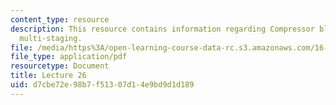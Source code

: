 ```yaml
---
content_type: resource
description: This resource contains information regarding Compressor blading; design;
  multi-staging.
file: /media/https%3A/open-learning-course-data-rc.s3.amazonaws.com/16-50-introduction-to-propulsion-systems-spring-2012/d7cbe72e98b7f51307d14e9bd9d1d189_MIT16_50S12_lec26.pdf
file_type: application/pdf
resourcetype: Document
title: Lecture 26
uid: d7cbe72e-98b7-f513-07d1-4e9bd9d1d189
---
```

